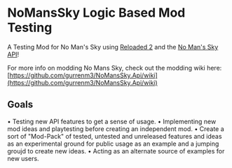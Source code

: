 # NoMansSky Logic Based Mod Testing
A Testing Mod for No Man's Sky using [Reloaded 2](https://github.com/Reloaded-Project/Reloaded-II/releases/latest) and the [No Man's Sky API](https://github.com/gurrenm3/NoMansSky.Api)!

For more info on modding No Mans Sky, check out the modding wiki here: [https://github.com/gurrenm3/NoMansSky.Api/wiki](https://github.com/gurrenm3/NoMansSky.Api/wiki)

## Goals
• Testing new API features to get a sense of usage.
• Implementing new mod ideas and playtesting before creating an independent mod.
• Create a sort of "Mod-Pack" of tested, untested and unreleased features and ideas as an experimental ground for public usage as an example and a jumping groujd to create new ideas.
• Acting as an alternate source of examples for new users.



